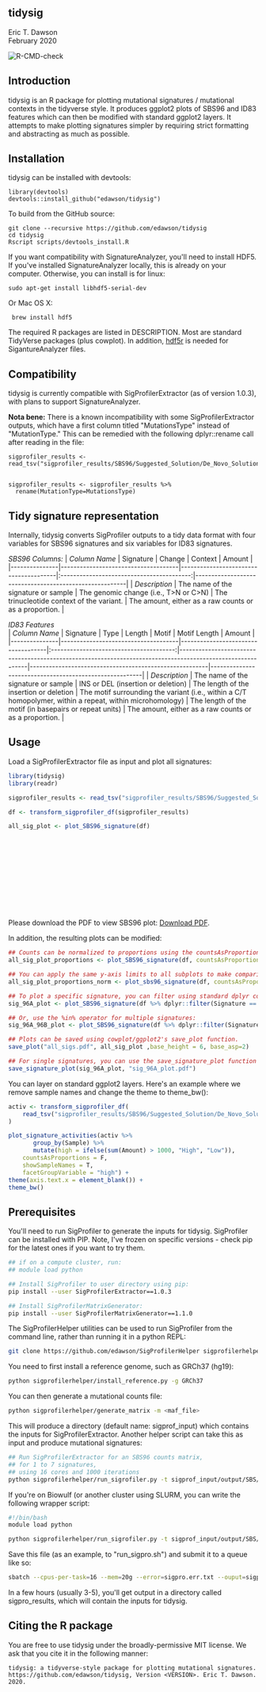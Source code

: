 tidysig
--------
Eric T. Dawson  
February 2020


![R-CMD-check](https://github.com/edawson/tidysig/workflows/R-CMD-check/badge.svg)

## Introduction
tidysig is an R package for plotting mutational
signatures / mutational contexts in
the tidyverse style.
It produces ggplot2 plots of SBS96
and ID83 features which can then
be modified with standard ggplot2 layers. It attempts to make
plotting signatures simpler by requiring strict
formatting and abstracting as much as possible.

## Installation

tidysig can be installed with devtools:  
```
library(devtools)
devtools::install_github("edawson/tidysig")
```

To build from the GitHub source:
```
git clone --recursive https://github.com/edawson/tidysig
cd tidysig
Rscript scripts/devtools_install.R
```

If you want compatibility with SignatureAnalyzer, you'll need to install HDF5.
If you've installed SignatureAnalyzer locally, this is already on your computer.
Otherwise, you can install is for linux:
```
sudo apt-get install libhdf5-serial-dev
```

Or Mac OS X:
```
 brew install hdf5
``` 

The required R packages are listed in DESCRIPTION. Most are standard TidyVerse packages
(plus cowplot). In addition, [hdf5r](https://cran.r-project.org/web/packages/hdf5r/index.html)
is needed for SigantureAnalyzer files.

## Compatibility
tidysig is currently compatible with SigProfilerExtractor (as of version 1.0.3),
with plans to support SignatureAnalyzer.

**Nota bene:** There is a known incompatibility with some SigProfilerExtractor outputs,
which have a first column titled "MutationsType" instead of "MutationType." This can be remedied with the following dplyr::rename call after reading in the file:
```
sigprofiler_results <- read_tsv("sigprofiler_results/SBS96/Suggested_Solution/De_Novo_Solution/De_Novo_Solution_Signatures_SBS96.txt")


sigprofiler_results <- sigprofiler_results %>%
  rename(MutationType=MutationsType)
```

## Tidy signature representation
Internally, tidysig converts SigProfiler outputs to a tidy data format with four variables for SBS96
signatures and six variables for ID83 signatures.

*SBS96 Columns:*
| *Column Name* | Signature | Change | Context | Amount |
|---------------|-------------------------------------|---------------------------------------|:-----------------------------------------:|--------------------------------------------------------|
| *Description* | The name of the signature or sample | The genomic change (i.e., T>N or C>N) | The trinucleotide context of the variant. | The amount, either as a raw counts or as a proportion. |


*ID83 Features*  
| *Column Name* | Signature | Type | Length | Motif | Motif Length | Amount |
|---------------|-------------------------------------|------------------------------------|:---------------------------------------:|------------------------------------------------------------------------------------------------------------|--------------------------------------------------------|--------------------------------------------------------|
| *Description* | The name of the signature or sample | INS or DEL (insertion or deletion) | The length of the insertion or deletion | The motif surrounding the variant (i.e., within a C/T homopolymer, within a repeat, within microhomology)  | The length of the motif (in basepairs or repeat units) | The amount, either as a raw counts or as a proportion. |
## Usage

Load a SigProfilerExtractor file as input and plot all signatures:  
```R
library(tidysig)
library(readr)

sigprofiler_results <- read_tsv("sigprofiler_results/SBS96/Suggested_Solution/De_Novo_Solution/De_Novo_Solution_Signatures_SBS96.txt")

df <- transform_sigprofiler_df(sigprofiler_results)

all_sig_plot <- plot_SBS96_signature(df)
```
<object data="https://github.com/edawson/tidysig/blob/master/images/sbs96_example_plot.pdf" type="application/pdf" width="700px" height="700px">
    <embed src="https://github.com/edawson/tidysig/blob/master/images/sbs96_example_plot.pdf">
        <p>Please download the PDF to view SBS96 plot: <a href="https://github.com/edawson/tidysig/blob/master/images/sbs96_example_plot.pdf">Download PDF</a>.</p>
    </embed>
</object>


In addition, the resulting plots can be modified:

```R
## Counts can be normalized to proportions using the countsAsProportions argument
all_sig_plot_proportions <- plot_SBS96_signature(df, countsAsProportions=TRUE)

## You can apply the same y-axis limits to all subplots to make comparison between signatures easier.
all_sig_plot_proportions_norm <- plot_sbs96_signature(df, countsAsProportions=TRUE, ylimits=c(0,0.5)

## To plot a specific signature, you can filter using standard dplyr commands.
sig_96A_plot <- plot_SBS96_signature(df %>% dplyr::filter(Signature == "96A"))

## Or, use the %in% operator for multiple signatures:
sig_96A_96B_plot <- plot_SBS96_signature(df %>% dplyr::filter(Signature %in% c("96A", "96B")))

## Plots can be saved using cowplot/ggplot2's save_plot function.
save_plot("all_sigs.pdf", all_sig_plot ,base_height = 6, base_asp=2)

## For single signatures, you can use the save_signature_plot function
save_signature_plot(sig_96A_plot, "sig_96A_plot.pdf")
```

You can layer on standard ggplot2 layers. Here's an example
where we remove sample names and change the theme to theme\_bw():
```R
activ <- transform_sigprofiler_df(
    read_tsv("sigprofiler_results/SBS96/Suggested_Solution/De_Novo_Solution/De_Novo_Solution_Activities_SBS96.txt")
)

plot_signature_activities(activ %>%
       group_by(Sample) %>%
       mutate(high = ifelse(sum(Amount) > 1000, "High", "Low")),
    countsAsProportions = F,
    showSampleNames = T,
    facetGroupVariable = "high") +
theme(axis.text.x = element_blank()) +
theme_bw()
```

## Prerequisites
You'll need to run SigProfiler to generate the inputs for tidysig.
SigProfiler can be installed with PIP. Note, I've frozen on specific
versions - check pip for the latest ones if you want to try them.

```bash
## if on a compute cluster, run:
## module load python

## Install SigProfiler to user directory using pip:
pip install --user SigProfilerExtractor==1.0.3

## Install SigProfilerMatrixGenerator:
pip install --user SigProfilerMatrixGenerator==1.1.0
```

The SigProfilerHelper utilities can be used to run SigProfiler from the command
line, rather than running it in a python REPL:
```bash
git clone https://github.com/edawson/SigProfilerHelper sigprofilerhelper
```

You need to first install a reference genome, such as GRCh37 (hg19):
```bash
python sigprofilerhelper/install_reference.py -g GRCh37
```

You can then generate a mutational counts file:
```bash
python sigprofilerhelper/generate_matrix -m <maf_file>
```

This will produce a directory (default name: sigprof\_input) which contains 
the inputs for SigProfilerExtractor. Another helper script can take this as
input and produce mutational signatures:
```bash
## Run SigProfilerExtractor for an SBS96 counts matrix,
## for 1 to 7 signatures,
## using 16 cores and 1000 iterations
python sigprofilerhelper/run_sigrofiler.py -t sigprof_input/output/SBS/PROJECT.SBS96.all -s 1 -e 7 -i 1000 -c 16
```

If you're on Biowulf (or another cluster using SLURM, you can write the following wrapper script:
```bash
#!/bin/bash
module load python

python sigprofilerhelper/run_sigrofiler.py -t sigprof_input/output/SBS/PROJECT.SBS96.all -s 1 -e 7 -i 1000 -c ${SLURM_CPUS_PER_TASK}
```

Save this file (as an example, to "run\_sigpro.sh")
and submit it to a queue like so:
```bash
sbatch --cpus-per-task=16 --mem=20g --error=sigpro.err.txt --ouput=sigpro.out.txt run_sigpro.sh
```

In a few hours (usually 3-5), you'll get output in a directory called sigpro\_results, which
will contain the inputs for tidysig.

## Citing the R package
You are free to use tidysig under the broadly-permissive MIT license. We ask 
that you cite it in the following manner:
```
tidysig: a tidyverse-style package for plotting mutational signatures. https://github.com/edawson/tidysig, Version <VERSION>. Eric T. Dawson. 2020.
```
